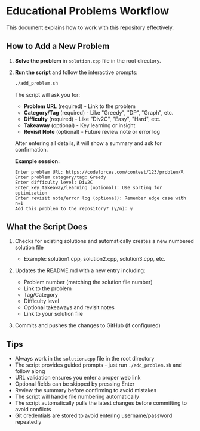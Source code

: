 # Educational Problems Workflow

This document explains how to work with this repository effectively.

## How to Add a New Problem

1. **Solve the problem** in `solution.cpp` file in the root directory.

2. **Run the script** and follow the interactive prompts:
   ```bash
   ./add_problem.sh
   ```
   
   The script will ask you for:
   - **Problem URL** (required) - Link to the problem
   - **Category/Tag** (required) - Like "Greedy", "DP", "Graph", etc.
   - **Difficulty** (required) - Like "Div2C", "Easy", "Hard", etc.
   - **Takeaway** (optional) - Key learning or insight
   - **Revisit Note** (optional) - Future review note or error log
   
   After entering all details, it will show a summary and ask for confirmation.

   **Example session:**
   ```
   Enter problem URL: https://codeforces.com/contest/123/problem/A
   Enter problem category/tag: Greedy
   Enter difficulty level: Div2C
   Enter key takeaway/learning (optional): Use sorting for optimization
   Enter revisit note/error log (optional): Remember edge case with n=1
   Add this problem to the repository? (y/n): y
   ```

## What the Script Does

1. Checks for existing solutions and automatically creates a new numbered solution file
   - Example: solution1.cpp, solution2.cpp, solution3.cpp, etc.

2. Updates the README.md with a new entry including:
   - Problem number (matching the solution file number)
   - Link to the problem
   - Tag/Category
   - Difficulty level
   - Optional takeaways and revisit notes
   - Link to your solution file

3. Commits and pushes the changes to GitHub (if configured)

## Tips

- Always work in the `solution.cpp` file in the root directory
- The script provides guided prompts - just run `./add_problem.sh` and follow along
- URL validation ensures you enter a proper web link
- Optional fields can be skipped by pressing Enter
- Review the summary before confirming to avoid mistakes
- The script will handle file numbering automatically
- The script automatically pulls the latest changes before committing to avoid conflicts
- Git credentials are stored to avoid entering username/password repeatedly
